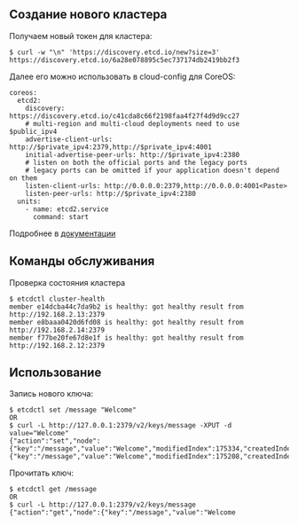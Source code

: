 ## Создание нового кластера

Получаем новый токен для кластера:

```
$ curl -w "\n" 'https://discovery.etcd.io/new?size=3'
https://discovery.etcd.io/6a28e078895c5ec737174db2419bb2f3
```

Далее его можно использовать в cloud-config для CoreOS:

```
coreos:
  etcd2:
    discovery: https://discovery.etcd.io/c41cda8c66f2198faa4f27f4d9d9cc27
    # multi-region and multi-cloud deployments need to use $public_ipv4
    advertise-client-urls: http://$private_ipv4:2379,http://$private_ipv4:4001
    initial-advertise-peer-urls: http://$private_ipv4:2380
    # listen on both the official ports and the legacy ports
    # legacy ports can be omitted if your application doesn't depend on them
    listen-client-urls: http://0.0.0.0:2379,http://0.0.0.0:4001<Paste>
	listen-peer-urls: http://$private_ipv4:2380
  units:
    - name: etcd2.service
	  command: start
```

Подробнее в [документации](https://coreos.com/os/docs/latest/cluster-discovery.html)

## Команды обслуживания

Проверка состояния кластера

```
$ etcdctl cluster-health
member e14dcba44c7da9b2 is healthy: got healthy result from http://192.168.2.13:2379
member e8baaa0420d6fd08 is healthy: got healthy result from http://192.168.2.14:2379
member f77be20fe67d8e1f is healthy: got healthy result from http://192.168.2.12:2379
```

## Использование

Запись нового ключа:

```
$ etcdctl set /message "Welcome"
OR
$ curl -L http://127.0.0.1:2379/v2/keys/message -XPUT -d value="Welcome"
{"action":"set","node":{"key":"/message","value":"Welcome","modifiedIndex":175334,"createdIndex":175334},"prevNode":{"key":"/message","value":"Welcome","modifiedIndex":175208,"createdIndex":175208}}
```

Прочитать ключ:

```
$ etcdctl get /message
OR
$ curl -L http://127.0.0.1:2379/v2/keys/message
{"action":"get","node":{"key":"/message","value":"Welcome
```


